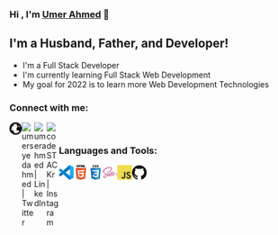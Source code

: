 ### Hi , I'm [Umer Ahmed][website] 👋

## I'm a Husband, Father, and Developer!

- I'm a Full Stack Developer
- I'm currently learning Full Stack Web Development
- My goal for 2022 is to learn more Web Development Technologies

### Connect with me:

[<img align="left" alt="umersyedahmed.com" width="22px" src="https://raw.githubusercontent.com/iconic/open-iconic/master/svg/globe.svg" />][website]
[<img align="left" alt="umersyedahmed | Twitter" width="22px" src="https://cdn.jsdelivr.net/npm/simple-icons@v3/icons/twitter.svg" />][twitter]
[<img align="left" alt="umerahmed | LinkedIn" width="22px" src="https://cdn.jsdelivr.net/npm/simple-icons@v3/icons/linkedin.svg" />][linkedin]
[<img align="left" alt="codeSTACKr | Instagram" width="22px" src="https://cdn.jsdelivr.net/npm/simple-icons@v3/icons/instagram.svg" />][instagram]
<br />

### Languages and Tools:

<img align="left" alt="Visual Studio Code" width="26px" src="https://raw.githubusercontent.com/github/explore/80688e429a7d4ef2fca1e82350fe8e3517d3494d/topics/visual-studio-code/visual-studio-code.png" />
<img align="left" alt="HTML5" width="26px" src="https://raw.githubusercontent.com/github/explore/80688e429a7d4ef2fca1e82350fe8e3517d3494d/topics/html/html.png" />
<img align="left" alt="CSS3" width="26px" src="https://raw.githubusercontent.com/github/explore/80688e429a7d4ef2fca1e82350fe8e3517d3494d/topics/css/css.png" />
<img align="left" alt="Sass" width="26px" src="https://raw.githubusercontent.com/github/explore/80688e429a7d4ef2fca1e82350fe8e3517d3494d/topics/sass/sass.png" />
<img align="left" alt="JavaScript" width="26px" src="https://raw.githubusercontent.com/github/explore/80688e429a7d4ef2fca1e82350fe8e3517d3494d/topics/javascript/javascript.png" />
<img align="left" alt="GitHub" width="26px" src="https://raw.githubusercontent.com/github/explore/78df643247d429f6cc873026c0622819ad797942/topics/github/github.png" 
 [![PRs Welcome](https://img.shields.io/badge/PRs-welcome-brightgreen.svg?style=flat-square)](https://makeapullrequest.com)      
<br />
<br />

[website]: https://umersyedahmed.com
[twitter]: https://twitter.com/umersyedahmed
[instagram]: https://www.instagram.com/umerremu
[linkedin]: https://linkedin.com/in/umer-ahmed-9516611b7/

